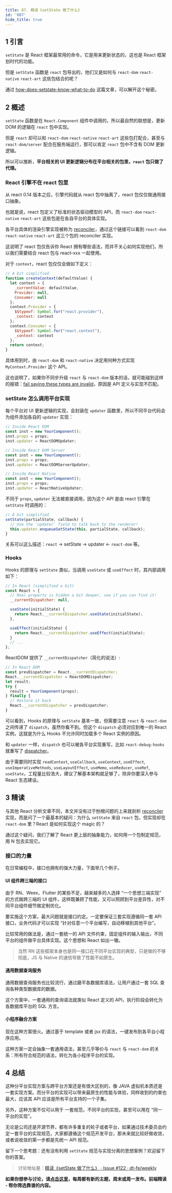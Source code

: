 ```yaml
---
title: 87. 精读《setState 做了什么》
id: '087'
hide_title: true
---
```


## 1 引言

`setState` 是 React 框架最常用的命令，它是用来更新状态的，这也是 React 框架划时代的功能。

但是 `setState` 函数是 `react` 包导出的，他们又是如何与 `react-dom` `react-native` `react-art` 这些包结合的呢？

通过 [how-does-setstate-know-what-to-do](https://overreacted.io/how-does-setstate-know-what-to-do/) 这篇文章，可以解开这个秘密。

## 2 概述

`setState` 函数是在 `React.Component` 组件中调用的，所以最自然的联想是，更新 DOM 的逻辑在 `react` 包中实现。

但是 `react` 却可以和 `react-dom` `react-native` `react-art` 这些包打配合，甚至与 `react-dom/server` 配合在服务端运行，那可以肯定 `react` 包中不含有 DOM 更新逻辑。

所以可以推断，**平台相关的 UI 更新逻辑分布在平台相关的包里，`react` 包只做了代理。**

### React 引擎不在 react 包里

从 react 0.14 版本之后，引擎代码就从 react 包中抽离了，react 包仅仅做通用接口抽象。

也就是说，react 包定义了标准的状态驱动模型的 API，而 `react-dom` `react-native` `react-art` 这些包是在各自平台的具体实现。

各平台具体的渲染引擎实现被称为 [reconciler](https://github.com/facebook/react/tree/master/packages/react-reconciler)，通过这个链接可以看到 `react-dom` `react-native` `react-art` 这三个包的 reconciler 实现。

这说明了 react 包仅告诉你 React 拥有哪些语法，而并不关心如何实现他们，所以我们需要结合 react 包与 react-xxx 一起使用。

对于 `context`，react 包仅仅会做如下定义：

```js
// A bit simplified
function createContext(defaultValue) {
  let context = {
    _currentValue: defaultValue,
    Provider: null,
    Consumer: null
  };
  context.Provider = {
    $$typeof: Symbol.for("react.provider"),
    _context: context
  };
  context.Consumer = {
    $$typeof: Symbol.for("react.context"),
    _context: context
  };
  return context;
}
```

具体用到时，由 `react-dom` 和 `react-native` 决定用何种方式实现 `MyContext.Provider` 这个 API。

这也说明了，如果你不同步升级 `react` 与 `react-dom` 版本的话，就可能碰到这样的报错：[fail saying these types are invalid](https://stackoverflow.com/questions/49662743/context-components-in-react-16-3-are-invalid/49677020#49677020)，原因是 API 定义与实现不匹配。

### setState 怎么调用平台实现

每个平台对 UI 更新逻辑的实现，会封装在 `updater` 函数里，所以不同平台代码会为组件添加各自的 `updater` 实现：

```js
// Inside React DOM
const inst = new YourComponent();
inst.props = props;
inst.updater = ReactDOMUpdater;

// Inside React DOM Server
const inst = new YourComponent();
inst.props = props;
inst.updater = ReactDOMServerUpdater;

// Inside React Native
const inst = new YourComponent();
inst.props = props;
inst.updater = ReactNativeUpdater;
```

不同于 `props`, `updater` 无法被直接调用，因为这个 API 是由 react 引擎在 `setState` 时调用的：

```js
// A bit simplified
setState(partialState, callback) {
  // Use the `updater` field to talk back to the renderer!
  this.updater.enqueueSetState(this, partialState, callback);
}
```

关系可以这么描述：`react` -> setState -> updater <- `react-dom` 等。

### Hooks

Hooks 的原理与 `setState` 类似，当调用 `useState` 或 `useEffect` 时，其内部调用如下：

```js
// In React (simplified a bit)
const React = {
  // Real property is hidden a bit deeper, see if you can find it!
  __currentDispatcher: null,

  useState(initialState) {
    return React.__currentDispatcher.useState(initialState);
  },

  useEffect(initialState) {
    return React.__currentDispatcher.useEffect(initialState);
  }
  // ...
};
```

ReactDOM 提供了 `__currentDispatcher`（简化的说法）:

```js
// In React DOM
const prevDispatcher = React.__currentDispatcher;
React.__currentDispatcher = ReactDOMDispatcher;
let result;
try {
  result = YourComponent(props);
} finally {
  // Restore it back
  React.__currentDispatcher = prevDispatcher;
}
```

可以看到，Hooks 的原理与 `setState` 基本一致，但需要注意 `react` 与 `react-dom` 之间传递了 `dispatch`，虽然你看不到。但这个 `dispatch` 必须对应到唯一的 React 实例，这就是为什么 Hooks 不允许同时加载多个 React 实例的原因。

和 `updater` 一样，`dispatch` 也可以被各平台实现重写，比如 `react-debug-hooks` 就重写了 [dispatcher](https://github.com/facebook/react/blob/ce43a8cd07c355647922480977b46713bd51883e/packages/react-debug-tools/src/ReactDebugHooks.js#L203-L214)。

由于需要同时实现 `readContext`, `useCallback`, `useContext`, `useEffect`, `useImperativeMethods`, `useLayoutEffect`, `useMemo`, `useReducer`, `useRef`, `useState`，工程量比较浩大，建议了解基本架构就足够了，除非你要深入参与 React 生态建设。

## 3 精读

与其他 React 分析文章不同，本文并没有过于刨根问题的上来就剖析 [reconciler](https://github.com/facebook/react/tree/master/packages/react-reconciler) 实现，而是问了一个最基本的疑问：为什么 `setState` 来自 `react` 包，但实现却在 `react-dom` 里？React 是如何实现这个 magic 的？

通过这个疑问，我们了解了 React 更上层的抽象能力，如何用一个包制定规范，用 N 包去实现它。

### 接口的力量

在日常编程中，接口也拥有的强大力量，下面举几个例子。

#### UI 组件跨三端的接口

由于 RN、Weex、Flutter 的某些不足，越来越多的人选择 “一个思想三端实现” 的方式做跨三端的 UI 组件，这样既兼顾了性能，又可以照顾到平台差异性，对不同平台组件细节做定制优化。

要实施这个方案，最大问题就是接口约定。一定要保证三套实现遵循同一套 API 接口，业务代码才可以实现 “针对任意一个平台编写，自动移植到其他平台”。

比较常用的做法是，通过一套统一的 API 文件约束，固定组件的输入输出，不同平台的组件做平台具体实现。这个思想和 React 如出一辙。

> 当然 RN 这些框架本身也是同一接口在不同平台实现的典型，只是做的不够彻底，JS 与 Native 的通信导致了性能不如原生。

#### 通用数据查询服务

通用数据查询服务也比较流行，通过磨平各数据库语法，让用户通过一套 SQL 查询各种类型数据库的数据。

这个方案中，一套通用的查询语法就类似 React 定义的 API，执行阶段会转化为各数据库平台的 SQL 方言。

#### 小程序融合方案

现在这种方案很火。通过基于 template 或者 jsx 的语法，一键发布到各平台小程序应用。

这种方案一定会抽象一套通用语法，甚至几乎等价与 `react` 与 `react-dom` 的关系：所有符合规范的语法，转化为各小程序平台的实现。

## 4 总结

这种分平台实现方案与跨平台方案还是有很大区别的，像 JAVA 虚拟机本质还是一套实现方案。而分平台的实现可以带来最原生的性能与体验，同样收到的约束也最大，应该其 API 应该是所有平台支持的一个子集。

另外，这种方案不仅可以用于 一套规范，不同平台的实现，甚至可以用在 “同一平台的实现”。

无论是公司还是开源节界，都有许多重复的轮子或者平台，如果通过技术委员会约定一套平台的实现规范，大家都遵循这个规范开发平台，那未来就比较好做收敛，或者说收敛的第一步都是先统一 API 规范。

留下一个思考题：还有没有利用 `setState` 规范与实现分离的思想案例？欢迎留下你的答案。

> 讨论地址是：[精读《setState 做了什么》 · Issue #122 · dt-fe/weekly](https://github.com/dt-fe/weekly/issues/122)

**如果你想参与讨论，请[点击这里](https://github.com/dt-fe/weekly)，每周都有新的主题，周末或周一发布。前端精读 - 帮你筛选靠谱的内容。**
